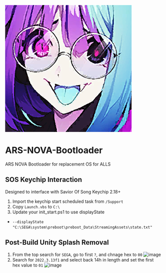 <img src="https://github.com/UiharuKazari2008/ARS-NOVA-Bootloader/blob/main/Assets/Texture2D/icon.png"/>

# ARS-NOVA-Bootloader
ARS NOVA Bootloader for replacement OS for ALLS

## SOS Keychip Interaction
Designed to interface with Savior Of Song Keychip 2.18+
1. Import the keychip start scheduled task from `/Support`
2. Copy `Launch.vbs` to `C:\`
3. Update your init_start.ps1 to use displayState
  * `--displayState "C:\SEGA\system\preboot\preboot_Data\StreamingAssets\state.txt"`

## Post-Build Unity Splash Removal
1. From the top search for `SEGA`, go to first `?`, and chnage hex to `00`
 ![image](https://github.com/UiharuKazari2008/ARS-NOVA-Bootloader/assets/15165770/342ce3d7-0d9f-41af-9b9b-c4e7ea874ccd)
2. Search for `2022.3.13f1` and select back 14h in length and set the first hex value to `01`
 ![image](https://github.com/UiharuKazari2008/ARS-NOVA-Bootloader/assets/15165770/e2508f91-fca3-47ff-81f0-01366efcb571)

